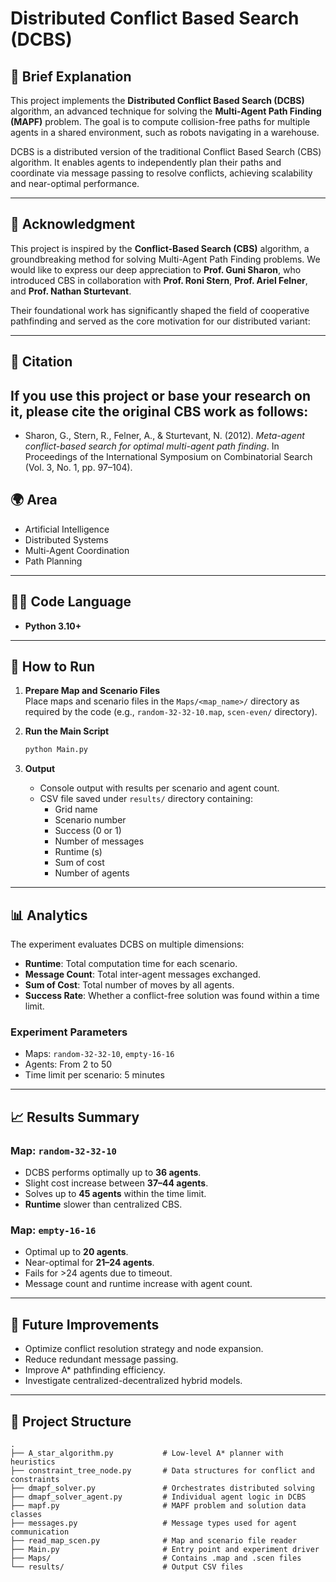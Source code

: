 
# Distributed Conflict Based Search (DCBS)

## 🧠 Brief Explanation

This project implements the **Distributed Conflict Based Search (DCBS)** algorithm, an advanced technique for solving the **Multi-Agent Path Finding (MAPF)** problem. The goal is to compute collision-free paths for multiple agents in a shared environment, such as robots navigating in a warehouse.

DCBS is a distributed version of the traditional Conflict Based Search (CBS) algorithm. It enables agents to independently plan their paths and coordinate via message passing to resolve conflicts, achieving scalability and near-optimal performance.

---
## 🙏 Acknowledgment

This project is inspired by the **Conflict-Based Search (CBS)** algorithm, a groundbreaking method for solving Multi-Agent Path Finding problems. We would like to express our deep appreciation to **Prof. Guni Sharon**, who introduced CBS in collaboration with **Prof. Roni Stern**, **Prof. Ariel Felner**, and **Prof. Nathan Sturtevant**.

Their foundational work has significantly shaped the field of cooperative pathfinding and served as the core motivation for our distributed variant:

---

## 📖 Citation 

If you use this project or base your research on it, please cite the original CBS work as follows:
- 
- Sharon, G., Stern, R., Felner, A., & Sturtevant, N. (2012). *Meta-agent conflict-based search for optimal multi-agent path finding*. In Proceedings of the International Symposium on Combinatorial Search (Vol. 3, No. 1, pp. 97–104).

## 🌍 Area

- Artificial Intelligence
- Distributed Systems
- Multi-Agent Coordination
- Path Planning

---

## 🧑‍💻 Code Language

- **Python 3.10+**

---

## 🚀 How to Run

1. **Prepare Map and Scenario Files**  
   Place maps and scenario files in the `Maps/<map_name>/` directory as required by the code (e.g., `random-32-32-10.map`, `scen-even/` directory).

2. **Run the Main Script**
   ```bash
   python Main.py
   ```

3. **Output**
   - Console output with results per scenario and agent count.
   - CSV file saved under `results/` directory containing:
     - Grid name
     - Scenario number
     - Success (0 or 1)
     - Number of messages
     - Runtime (s)
     - Sum of cost
     - Number of agents

---

## 📊 Analytics

The experiment evaluates DCBS on multiple dimensions:

- **Runtime**: Total computation time for each scenario.
- **Message Count**: Total inter-agent messages exchanged.
- **Sum of Cost**: Total number of moves by all agents.
- **Success Rate**: Whether a conflict-free solution was found within a time limit.

### Experiment Parameters

- Maps: `random-32-32-10`, `empty-16-16`
- Agents: From 2 to 50
- Time limit per scenario: 5 minutes

---

## 📈 Results Summary

### Map: `random-32-32-10`

- DCBS performs optimally up to **36 agents**.
- Slight cost increase between **37–44 agents**.
- Solves up to **45 agents** within the time limit.
- **Runtime** slower than centralized CBS.

### Map: `empty-16-16`

- Optimal up to **20 agents**.
- Near-optimal for **21–24 agents**.
- Fails for >24 agents due to timeout.
- Message count and runtime increase with agent count.

---

## 🔬 Future Improvements

- Optimize conflict resolution strategy and node expansion.
- Reduce redundant message passing.
- Improve A* pathfinding efficiency.
- Investigate centralized-decentralized hybrid models.

---

## 📁 Project Structure

```plaintext
.
├── A_star_algorithm.py           # Low-level A* planner with heuristics
├── constraint_tree_node.py       # Data structures for conflict and constraints
├── dmapf_solver.py               # Orchestrates distributed solving
├── dmapf_solver_agent.py         # Individual agent logic in DCBS
├── mapf.py                       # MAPF problem and solution data classes
├── messages.py                   # Message types used for agent communication
├── read_map_scen.py              # Map and scenario file reader
├── Main.py                       # Entry point and experiment driver
├── Maps/                         # Contains .map and .scen files
└── results/                      # Output CSV files
```


